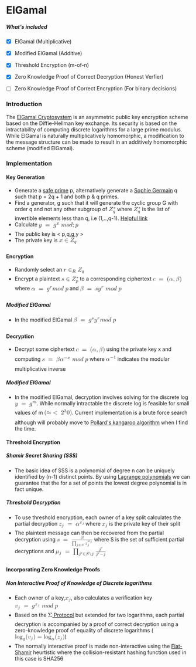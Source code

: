 # ElGamal

##### What's included
- [x] ElGamal (Multiplicative)
- [x] Modified ElGamal (Additive)
- [x] Threshold Encryption (m-of-n)
- [x] Zero Knowledge Proof of Correct Decryption (Honest Verfier)
- [ ]  Zero Knowledge Proof of Correct Encryption (For binary decisions)


### Introduction
The [ElGamal Cryptosystem](https://en.wikipedia.org/wiki/ElGamal_encryption) is an asymmetric public key encryption scheme based on the Diffie-Hellman key exchange. Its security is based on the intractability of computing discrete logarithms for a large prime modulus. While ElGamal is naturally multiplicatively homomorphic, a modification to the message structure can be made to result in an additively homomorphic scheme (modified ElGamal).

### Implementation
#### Key Generation
- Generate a [safe prime](https://en.wikipedia.org/wiki/Safe_prime) p, alternatively generate a [Sophie Germain](https://en.wikipedia.org/wiki/Sophie_Germain_prime) q such that p = 2q + 1 and both p & q primes.
- Find a generator, g such that it will generate the cyclic group G with order q and not any other subgroup of <img alt="$Z_q^*$" src="svgs/bad65ca5b95ca10bebf387ce7d2f3c39.png?invert_in_darkmode" align=middle width="19.06542pt" height="22.59873pt"/> where <img alt="$Z_q^*$" src="svgs/bad65ca5b95ca10bebf387ce7d2f3c39.png?invert_in_darkmode" align=middle width="19.06542pt" height="22.59873pt"/> is the list of invertible elements less than q, i.e (1,..,q-1). [Helpful link](https://crypto.stackexchange.com/questions/1451/elgamal-multiplicative-cyclic-group-and-key-generation)
- Calculate <img alt="$y \;=\; g^x \;mod ;p$" src="svgs/5c8686f0d14d2a752a913fb747764440.png?invert_in_darkmode" align=middle width="107.234655pt" height="22.74591pt"/>
- The public key is < p,q,g,y >
- The private key is <img alt="$x \in Z_q$" src="svgs/e9e624fcf41c4630a0164aeb9ba07a8b.png?invert_in_darkmode" align=middle width="47.00355pt" height="22.38192pt"/>

#### Encryption
- Randomly select an <img alt="$r \in_R Z_q$" src="svgs/8a541791da5db32a5be6a9a36ab43181.png?invert_in_darkmode" align=middle width="56.27259pt" height="22.38192pt"/>
- Encrypt a plaintext <img alt="$ s \in Z_p^*$" src="svgs/7bf830a510b4311ade60ac4e65222c2a.png?invert_in_darkmode" align=middle width="46.79235pt" height="22.59873pt"/> to a corresponding ciphertext <img alt="$ c \;=\; (\alpha,\beta)$" src="svgs/efa2c23e7c6ab7c7bc464a540128e7a5.png?invert_in_darkmode" align=middle width="78.78387pt" height="24.56553pt"/> where <img alt="$\alpha \;=\; g^r mod\;p$" src="svgs/73402890045bee25e8e330bbc1cb0be6.png?invert_in_darkmode" align=middle width="100.866975pt" height="22.74591pt"/> and <img alt="$\beta \;=\; sy^r\;mod\;p$" src="svgs/52eaf4d2393cb449b8e8d7fcd419d09a.png?invert_in_darkmode" align=middle width="112.92138pt" height="22.74591pt"/>

##### Modified ElGamal
- In the modified ElGamal <img alt="$\beta \;=\; g^sy^r mod\;p$" src="svgs/460d2c67cd7bd7693deb154c6752b5aa.png?invert_in_darkmode" align=middle width="116.10588pt" height="22.74591pt"/>

#### Decryption
- Decrypt some ciphertext <img alt="$ c\;=\; (\alpha,\beta)$" src="svgs/26c2ec4740177ec18525a733f2f1259e.png?invert_in_darkmode" align=middle width="78.78387pt" height="24.56553pt"/> using the private key x and computing <img alt="$ s \;=\; \beta \alpha^{-x} \; mod \; p$" src="svgs/0458aea0d44725e81cc893bfd971c49f.png?invert_in_darkmode" align=middle width="126.110325pt" height="26.12412pt"/> where <img alt="$\alpha^{-1}$" src="svgs/7ff57a80eaf78a5fcde21518bc960ecf.png?invert_in_darkmode" align=middle width="27.3009pt" height="26.70657pt"/> indicates the modular multiplicative inverse

##### Modified ElGamal
- In the modified ElGamal, decryption involves solving for the discrete log <img alt="$y\;=\; g^m$" src="svgs/9f4b7f5706fd802c78c8f88fe55dfad0.png?invert_in_darkmode" align=middle width="59.64354pt" height="21.80244pt"/>. While normally intractable the discrete log is feasible for small values of m <img alt="$(\approx \;&lt; \; 2^30)$" src="svgs/cab0ffe5a6bbe0ef0bd4cff48e6ca350.png?invert_in_darkmode" align=middle width="75.66273pt" height="26.70657pt"/>. Current implementation is a brute force search although will probably move to [Pollard's kangaroo algorithm](https://en.wikipedia.org/wiki/Pollard%27s_kangaroo_algorithm) when I find the time.

#### Threshold Encryption
##### Shamir Secret Sharing (SSS)
- The basic idea of SSS is a polynomial of degree n can be uniquely identified by (n-1) distinct points. By using [Lagrange polynomials](https://en.wikipedia.org/wiki/Lagrange_polynomial) we can guarantee that the for a set of points the lowest degree polynomial is in fact unique.

##### Threshold Decryption
- To use threshold encryption, each owner of a key split calculates the partial decryption <img alt="$z_j \; = \; \alpha^{x_j}$" src="svgs/0535f065cfccddd43dbfeee2f43dbde8.png?invert_in_darkmode" align=middle width="68.807805pt" height="21.80244pt"/> where <img alt="$x_j$" src="svgs/4d8443b72a1de913b4a3995119296c90.png?invert_in_darkmode" align=middle width="15.44169pt" height="14.10255pt"/> is the private key of their split
- The plaintext message can then be recovered from the partial decryption using <img alt="$ s \; = \; \frac{\beta}{\prod_{j \in S}z_j^{\mu_j}}$" src="svgs/fc80fbbc42cbb586b919a15f8eeee298.png?invert_in_darkmode" align=middle width="97.351815pt" height="30.58869pt"/> where S is the set of sufficient partial decryptions and <img alt="$\mu_j\;=\;\prod_{j' \in S \backslash j} \frac {j'} {j'-j}$" src="svgs/3ac4414b0f24b75d2334f8d1f357fee2.png?invert_in_darkmode" align=middle width="136.735005pt" height="33.6864pt"/>

#### Incorporating Zero Knowledge Proofs
##### Non Interactive Proof of Knowledge of Discrete logarithms
- Each owner of a key,<img alt="${x_j}$" src="svgs/ad9c7069b33d0fa6574a685243433ec2.png?invert_in_darkmode" align=middle width="15.44169pt" height="14.10255pt"/>, also calculates a verification key <img alt="$v_j \; = \; g ^{x_j} \;mod\;p$" src="svgs/224de9b621e581092a8ef264e7941fbf.png?invert_in_darkmode" align=middle width="116.89854pt" height="22.74591pt"/>
- Based on the [<img alt="$\Sigma$" src="svgs/813cd865c037c89fcdc609b25c465a05.png?invert_in_darkmode" align=middle width="11.82786pt" height="22.38192pt"/> Protocol](http://www.cs.au.dk/~ivan/Sigma.pdf) but extended for two logarithms, each partial decryption is accompanied by a proof of correct decryption using a zero-knowledge proof of equality of discrete logarithms (<img alt="$\log_g(v_j) = \log_\alpha (z_j)$" src="svgs/74c9150e8cc56bfd8f604194573c1db8.png?invert_in_darkmode" align=middle width="136.2339pt" height="24.56553pt"/>)
- The normally interactive proof is made non-interactive using the [Fiat-Shamir](https://en.wikipedia.org/wiki/Fiat%E2%80%93Shamir_heuristic) heurtistic where the collision-resistant hashing function used in this case is SHA256

